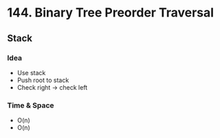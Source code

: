 # 144. Binary Tree Preorder Traversal

## Stack
### Idea
* Use stack
* Push root to stack
* Check right -> check left

### Time & Space
* O(n)
* O(n)